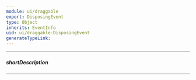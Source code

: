 ```yaml
---
module: ui/draggable
export: DisposingEvent
type: Object
inherits: EventInfo
uid: ui/draggable:DisposingEvent
generateTypeLink: 
---
```

---
##### shortDescription
<!-- Description goes here -->

---
<!-- Description goes here -->